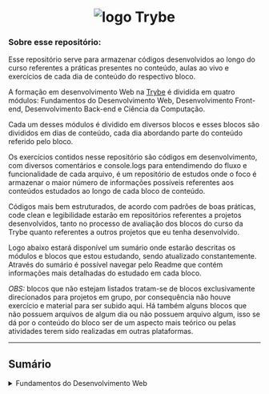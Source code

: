<h1 align="center">
  <img src="https://github.com/ThiagoPederzolli/trybe-exercises/blob/main/trybepreto.png?raw=true" alt="logo Trybe">
</h1>
<h3> Sobre esse repositório: </h3>
<p>
Esse repositório serve para armazenar códigos desenvolvidos ao longo do curso referentes a práticas presentes no conteúdo, aulas ao vivo e exercícios de cada dia de conteúdo do respectivo bloco.
</p>
<p>
A formação em desenvolvimento Web na <a href="https://www.betrybe.com/" target="_blank">Trybe</a> é dividida em quatro módulos: Fundamentos do Desenvolvimento Web, Desenvolvimento Front-end, Desenvolvimento Back-end e Ciência da Computação. 
</p>
<p>
Cada um desses módulos é dividido em diversos blocos e esses blocos são divididos em dias de conteúdo, cada dia abordando parte do conteúdo referido pelo bloco.
</p>
<p>
Os exercícios contidos nesse repositório são códigos em desenvolvimento, com diversos comentários e console.logs para entendimendo do fluxo e funcionalidade de cada arquivo, é um repositório de estudos onde o foco é armazenar o maior número de informações possíveis referentes aos conteúdos estudados ao longo de cada bloco de conteúdo.
</p>
<p>
Códigos mais bem estruturados, de acordo com padrões de boas práticas, code clean e legibilidade estarão em repositórios referentes a projetos desenvolvidos, tanto no processo de avaliação dos blocos do curso da Trybe quanto referentes a outros projetos que eu tenha desenvolvido.
</p>
<p>
Logo abaixo estará disponível um sumário onde estarão descritas os módulos e blocos que estou estudando, sendo atualizado constantemente. Através do sumário é possível navegar pelo Readme que contém informações mais detalhadas do estudado em cada bloco.
</p>
<p>
<em>OBS:</em> blocos que não estejam listados tratam-se de blocos exclusivamente direcionados para projetos em grupo, por consequência não houve exercício e material para ser subido aqui. Há também alguns blocos que não possuem arquivos de algum dia ou não possuem arquivo algum, isso se dá por o conteúdo do bloco ser de um aspecto mais teórico ou pelas atividades terem sido realizadas em outras plataformas.
</p>

---
<h2>Sumário</h2>
<details>
  <summary>Fundamentos do Desenvolvimento Web</summary>

- <a href="#bloco1">Bloco 1: Unix & Bash </a>
- <a href="#bloco2">Bloco 2: Git, GitHub e Internet </a>
---

<h1 align="center"> Fundamentos do Desenvolvimento Web </h1>

<h2 id="bloco1"> Bloco 1: Unix & Bash </h2>
<p>
Primeiro bloco de conteúdo, onde fomos nos familiarizando com algumas ferramentas importantes para o ambiente de desenvolvimento. Tendo contato com o terminal, aprendendo a navegar pelas pastas, alterar arquivos, adicionar linhas.
</p>

<h2 id="bloco2"> Bloco 2: Git, GitHub e Internet </h2>
<p>
Aqui aprendemos versionamento de código, o que é Git, como usar ele a nosso favor para garantir uma maior segurança no desenvolvimento de projetos, como funciona o fluxo dele em trabalhos de equipe.
</p>
<p>
Aprendemos a salvar nossos projetos no GitHub e como ele também possui várias features que ajudam na manutenção dos diversos aspectos que envolvem o desenvolvimento de projetos em equipe.
</p>
<p>
Sobre a internet entendemos o seu fluxo de funcionamento, seus protocolos, requisições, respostas, estrutura, evolução.
</p>
